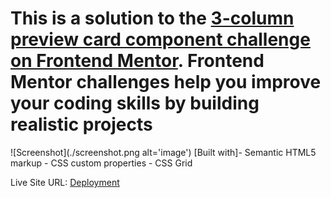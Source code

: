 # This is a solution to the [3-column preview card component challenge on Frontend Mentor](https://www.frontendmentor.io/challenges/3column-preview-card-component-pH92eAR2-). Frontend Mentor challenges help you improve your coding skills by building realistic projects

![Screenshot](./screenshot.png alt='image')
[Built with]- Semantic HTML5 markup
            - CSS custom properties
            - CSS Grid

Live Site URL: [Deployment](https://your-live-site-url.com)
